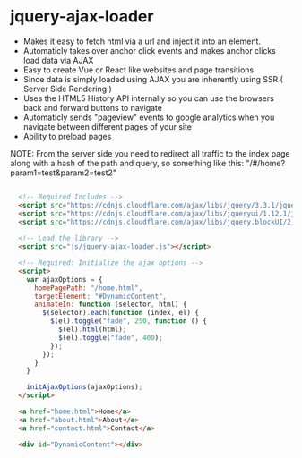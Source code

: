 # jquery-ajax-loader
- Makes it easy to fetch html via a url and inject it into an element.
- Automaticly takes over anchor click events and makes anchor clicks load data via AJAX
- Easy to create Vue or React like websites and page transitions.
- Since data is simply loaded using AJAX you are inherently using SSR ( Server Side Rendering )
- Uses the HTML5 History API internally so you can use the browsers back and forward buttons to navigate
- Automaticly sends "pageview" events to google analytics when you navigate between different pages of your site
- Ability to preload pages

NOTE: From the server side you need to redirect all traffic to the index page along with a hash of the path and query, so something like this: "/#/home?param1=test&param2=test2"

```html

  <!-- Required Includes -->
  <script src="https://cdnjs.cloudflare.com/ajax/libs/jquery/3.3.1/jquery.min.js"></script>
  <script src="https://cdnjs.cloudflare.com/ajax/libs/jqueryui/1.12.1/jquery-ui.min.js"></script>
  <script src="https://cdnjs.cloudflare.com/ajax/libs/jquery.blockUI/2.70/jquery.blockUI.min.js"></script>
  
  <!-- Load the library -->
  <script src="js/jquery-ajax-loader.js"></script>

  <!-- Required: Initialize the ajax options -->
  <script>
    var ajaxOptions = {
      homePagePath: "/home.html",
      targetElement: "#DynamicContent",
      animateIn: function (selector, html) {
        $(selector).each(function (index, el) {
          $(el).toggle("fade", 250, function () {
            $(el).html(html);
            $(el).toggle("fade", 400);
          });
        });
      }
    }

    initAjaxOptions(ajaxOptions);
  </script>

  <a href="home.html">Home</a>
  <a href="about.html">About</a>
  <a href="contact.html">Contact</a>

  <div id="DynamicContent"></div>



```
